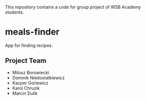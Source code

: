 This repository contains a code for group project of WSB Academy students.
# meals-finder
App for finding recipes.

## Project Team
- Milosz Borowiecki
- Dominik Niedostatkiewicz
- Kacper Gorlewicz
- Karol Chruzik
- Marcin Dulik